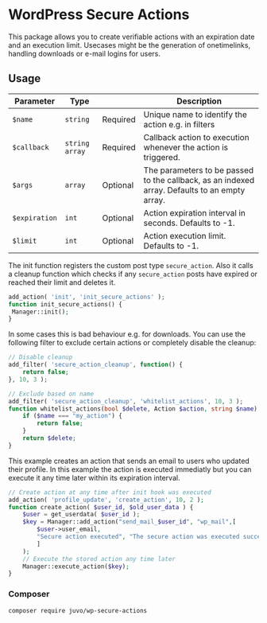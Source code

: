 # WordPress Secure Actions

This package allows you to create verifiable actions with an expiration date and an execution limit. Usecases might be
the generation of onetimelinks, handling downloads or e-mail logins for users.

## Usage

| Parameter | Type | | Description
|---|---|---|---|
| `$name`| `string` | Required | Unique name to identify the action e.g. in filters |
| `$callback`| `string` `array` | Required | Callback action to execution whenever the action is triggered. |
| `$args` | `array` | Optional| The parameters to be passed to the callback, as an indexed array. Defaults to an empty array. |
| `$expiration` | `int` | Optional| Action expiration interval in seconds. Defaults to -1. |
| `$limit` | `int` | Optional | Action execution limit. Defaults to -1. |

The init function registers the custom post type `secure_action`. Also it calls a cleanup function which checks if
any `secure_action` posts have expired or reached their limit and deletes it.

```php
add_action( 'init', 'init_secure_actions' );  
function init_secure_actions() {  
 Manager::init();  
}
``` 

In some cases this is bad behaviour e.g. for downloads. You can use the following filter to exclude certain actions or
completely disable the cleanup:
```php
// Disable cleanup
add_filter( 'secure_action_cleanup', function() {
    return false;
}, 10, 3 );

// Exclude based on name
add_filter( 'secure_action_cleanup', 'whitelist_actions', 10, 3 );  
function whitelist_actions(bool $delete, Action $action, string $name) {  
    if ($name === "my_action") {
        return false;
    }
    return $delete;
} 
``` 

This example creates an action that sends an email to users who updated their profile. In this example the action is executed immediatly but you can execute it any time later within its expiration interval.
```php
// Create action at any time after init hook was executed  
add_action( 'profile_update', 'create_action', 10, 2 );  
function create_action( $user_id, $old_user_data ) { 
    $user = get_userdata( $user_id ); 
    $key = Manager::add_action("send_mail_$user_id", "wp_mail",[
        $user->user_email,  
        "Secure action executed", "The secure action was executed successfully." 
        ]
    );     
    // Execute the stored action any time later  
    Manager::execute_action($key);  
}  
```  

### Composer
```sh
composer require juvo/wp-secure-actions
```